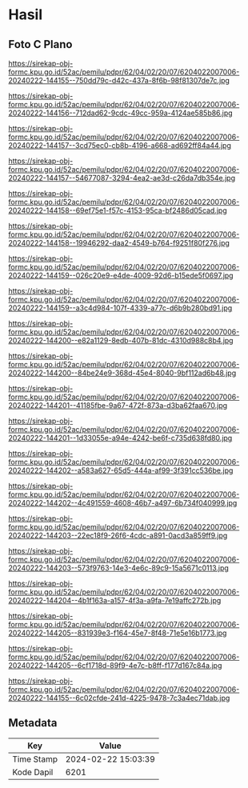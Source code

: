 # Hasil

## Foto C Plano

https://sirekap-obj-formc.kpu.go.id/52ac/pemilu/pdpr/62/04/02/20/07/6204022007006-20240222-144155--750dd79c-d42c-437a-8f6b-98f81307de7c.jpg

https://sirekap-obj-formc.kpu.go.id/52ac/pemilu/pdpr/62/04/02/20/07/6204022007006-20240222-144156--712dad62-9cdc-49cc-959a-4124ae585b86.jpg

https://sirekap-obj-formc.kpu.go.id/52ac/pemilu/pdpr/62/04/02/20/07/6204022007006-20240222-144157--3cd75ec0-cb8b-4196-a668-ad692ff84a44.jpg

https://sirekap-obj-formc.kpu.go.id/52ac/pemilu/pdpr/62/04/02/20/07/6204022007006-20240222-144157--54677087-3294-4ea2-ae3d-c26da7db354e.jpg

https://sirekap-obj-formc.kpu.go.id/52ac/pemilu/pdpr/62/04/02/20/07/6204022007006-20240222-144158--69ef75e1-f57c-4153-95ca-bf2486d05cad.jpg

https://sirekap-obj-formc.kpu.go.id/52ac/pemilu/pdpr/62/04/02/20/07/6204022007006-20240222-144158--19946292-daa2-4549-b764-f9251f80f276.jpg

https://sirekap-obj-formc.kpu.go.id/52ac/pemilu/pdpr/62/04/02/20/07/6204022007006-20240222-144159--026c20e9-e4de-4009-92d6-b15ede5f0697.jpg

https://sirekap-obj-formc.kpu.go.id/52ac/pemilu/pdpr/62/04/02/20/07/6204022007006-20240222-144159--a3c4d984-107f-4339-a77c-d6b9b280bd91.jpg

https://sirekap-obj-formc.kpu.go.id/52ac/pemilu/pdpr/62/04/02/20/07/6204022007006-20240222-144200--e82a1129-8edb-407b-81dc-4310d988c8b4.jpg

https://sirekap-obj-formc.kpu.go.id/52ac/pemilu/pdpr/62/04/02/20/07/6204022007006-20240222-144200--84be24e9-368d-45e4-8040-9bf112ad6b48.jpg

https://sirekap-obj-formc.kpu.go.id/52ac/pemilu/pdpr/62/04/02/20/07/6204022007006-20240222-144201--41185fbe-9a67-472f-873a-d3ba62faa670.jpg

https://sirekap-obj-formc.kpu.go.id/52ac/pemilu/pdpr/62/04/02/20/07/6204022007006-20240222-144201--1d33055e-a94e-4242-be6f-c735d638fd80.jpg

https://sirekap-obj-formc.kpu.go.id/52ac/pemilu/pdpr/62/04/02/20/07/6204022007006-20240222-144202--a583a627-65d5-444a-af99-3f391cc536be.jpg

https://sirekap-obj-formc.kpu.go.id/52ac/pemilu/pdpr/62/04/02/20/07/6204022007006-20240222-144202--4c491559-4608-46b7-a497-6b734f040999.jpg

https://sirekap-obj-formc.kpu.go.id/52ac/pemilu/pdpr/62/04/02/20/07/6204022007006-20240222-144203--22ec18f9-26f6-4cdc-a891-0acd3a859ff9.jpg

https://sirekap-obj-formc.kpu.go.id/52ac/pemilu/pdpr/62/04/02/20/07/6204022007006-20240222-144203--573f9763-14e3-4e6c-89c9-15a5671c0113.jpg

https://sirekap-obj-formc.kpu.go.id/52ac/pemilu/pdpr/62/04/02/20/07/6204022007006-20240222-144204--4b1f163a-a157-4f3a-a9fa-7e19affc272b.jpg

https://sirekap-obj-formc.kpu.go.id/52ac/pemilu/pdpr/62/04/02/20/07/6204022007006-20240222-144205--831939e3-f164-45e7-8f48-71e5e16b1773.jpg

https://sirekap-obj-formc.kpu.go.id/52ac/pemilu/pdpr/62/04/02/20/07/6204022007006-20240222-144205--6cf1718d-89f9-4e7c-b8ff-f177d167c84a.jpg

https://sirekap-obj-formc.kpu.go.id/52ac/pemilu/pdpr/62/04/02/20/07/6204022007006-20240222-144155--6c02cfde-241d-4225-9478-7c3a4ec71dab.jpg


## Metadata

| Key        | Value               |
| ---------- | ------------------- |
| Time Stamp | 2024-02-22 15:03:39 |
| Kode Dapil | 6201                |




